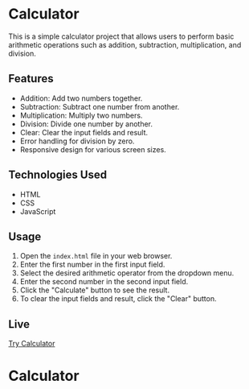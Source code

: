 # Calculator 

This is a simple calculator project that allows users to perform basic arithmetic operations such as addition, subtraction, multiplication, and division.

## Features

- Addition: Add two numbers together.
- Subtraction: Subtract one number from another.
- Multiplication: Multiply two numbers.
- Division: Divide one number by another.
- Clear: Clear the input fields and result.
- Error handling for division by zero.
- Responsive design for various screen sizes.

## Technologies Used

- HTML
- CSS
- JavaScript

## Usage

1. Open the `index.html` file in your web browser.
2. Enter the first number in the first input field.
3. Select the desired arithmetic operator from the dropdown menu.
4. Enter the second number in the second input field.
5. Click the "Calculate" button to see the result.
6. To clear the input fields and result, click the "Clear" button.

## Live
[Try Calculator](https://s-dev-coder.github.io/Calculator-/)
# Calculator
